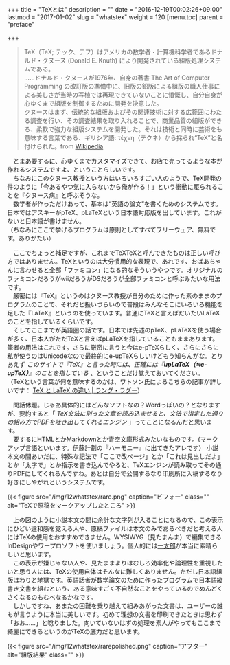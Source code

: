 +++
title = "TeXとは"
description = ""
date = "2016-12-19T00:02:26+09:00"
lastmod = "2017-01-02"
slug = "whatstex"
weight = 120
[menu.toc]
    parent = "preface"

+++

> TeX（TeX; テック、テフ）はアメリカの数学者・計算機科学者であるドナルド・クヌース (Donald E. Knuth) により開発されている組版処理システムである。  
> ……ドナルド・クヌースが1976年、自身の著書 The Art of Computer Programming の改訂版の準備中に、旧版の鉛版による組版の職人仕事による美しさが当時の写植では再現できていないことに憤慨し、自分自身が心ゆくまで組版を制御するために開発を決意した。  
> クヌースはまず、伝統的な組版およびその関連技術に対する広範囲にわたる調査を行い、その調査結果を取り入れることで、商業品質の組版ができる、柔軟で強力な組版システムを開発した。それは技術と同時に芸術をも意味する言葉である、ギリシア語: τέχνη（テクネ）から採られ“TeX”と名付けられた。from [Wikipedia](https://ja.wikipedia.org/wiki/TeX)

　とまあ要するに、心ゆくまでカスタマイズできて、お店で売ってるような本が作れるシステムですよ、ということらしいです。  
　ちなみにこのクヌース教授という方はいろいろすごい人のようで、TeX開発の件のように「今あるやつ気に入らないから俺が作る！」という衝動に駆られることを『クヌース病』と呼ぶそうな。  
　数学者が作っただけあって、基本は“英語の論文”を書くためのシステムです。日本ではアスキーがpTeX、pLaTeXという日本語対応版を出しています。これがないと日本語が書けません。  
（ちなみにここで挙げるプログラムは原則としてすべてフリーウェア、無料です。ありがたい）

　ここでちょっと補足ですが、これまでTeXTeXと呼んできたものは正しい呼び方ではありません。TeXというのは大分慣用的な表現で、あれです、おばあちゃんに言わせると全部「ファミコン」になる的なそういうやつです。オリジナルのファミコンだろうがwiiだろうがDSだろうが全部ファミコンと呼ぶみたいな用法です。  
　厳密には『TeX』というのはクヌース教授が自分のために作った素のままのプログラムのことで、それだと扱いづらいので普段はみんなそこにいろいろ機能を足した『LaTeX』というのを使っています。普通にTeXと言えばだいたいLaTeXのことを指しているくらいです。  
　そしてここまでが英語圏の話です。日本では先述のpTeX、pLaTeXを使う場合が多く、日本人がただTeXと言えばpLaTeXを指していることもままあります。筆者の用法はこれです。さらに厳密に言うと今はe-pTeXらしく、さらにさらに私が使うのはUnicodeなので最終的にe-upTeXらしいけどもう知らんがな。とりあえず _このサイトで『TeX』と言った時には、正確には『**upLaTeX（≒e-upTeX）**』のことを指している_ 、ということだけ覚えておいてください。  
（TeXという言葉が何を意味するのかは、ワトソン氏によるこちらの記事が詳しいです： [TeX と LaTeX の違い | ラング・ラグー](https://blog.wtsnjp.com/2016/12/19/tex-and-latex/)）

　閑話休題。じゃあ具体的にはどんなソフトなの？Wordっぽいの？となりますが、要約すると「 _TeX文法に則った文章を読み込ませると、文法で指定した通りの組み方でPDFを吐き出してくれるエンジン_ 」ってことになるんだと思います。  
　要するにHTMLとかMarkdownとか青空文庫形式みたいなものです。(マークアップ言語といいます。伊藤計劃の『ハーモニー』に出てきたアレです） 小説本文の間あいだに、特殊な記法で「ここで改ページ」とか「これは見出しだよ」とか「太字で」とか指示を書き込んでやると、TeXエンジンが読み取ってその通りPDFにしてくれるんですね。あとは自分で公開するなり印刷所に入稿するなり好きにしやがれというシステムです。  

{{< figure src="/img/12whatstex/rare.png" caption="ビフォー" class="" alt="TeXで原稿をマークアップしたところ" >}}

　上の図のように小説本文の間に余計な文字列が入ることになるので、この表示にひどい違和感を覚える人や、原稿ファイルは本文のみであるべきだと考える人にはTeXの使用をおすすめできません。WYSIWYG（見たまんま）で編集できるInDesignやワープロソフトを使いましょう。個人的には[一太郎](http://www.justsystems.com/jp/products/ichitaro/index.html)が本当に素晴らしいと思います。  
　この表示が嫌じゃない人や、見たままよりはむしろ効率化や論理性を重視したいと思う人には、TeXの使用自体はそんなに難しくありません。ただし日本語組版はわりと地獄です。英語話者が数学論文のために作ったプログラムで日本語縦書き文書を組むという、ある意味すごく不自然なことをやっているのでめんどくさくなるのもむべなるかなです。  
　しかしですね、あまたの困難を乗り越えて組みあがった文書は、ユーザーの誰もが言うように本当に美しいです。初めて理想の文書を印刷できたときは思わず「おお……」と唸りました。向いていないはずの処理を素人がやってもここまで綺麗にできるというのがTeXの底力だと思います。

{{< figure src="/img/12whatstex/rarepolished.png" caption="アフター" alt="組版結果" class="" >}}

